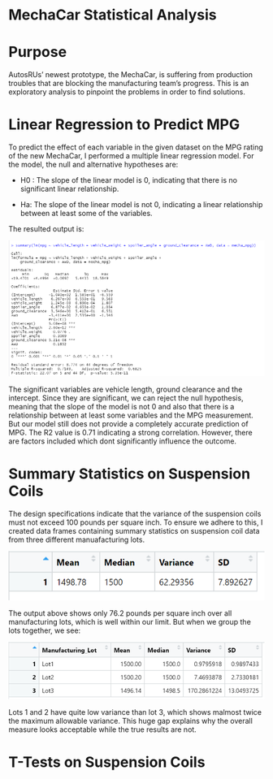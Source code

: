 # MechaCar Statistical Analysis

# Purpose
AutosRUs’ newest prototype, the MechaCar, is suffering from production troubles that are blocking the manufacturing team’s progress. This is an exploratory analysis to pinpoint the problems in order to find solutions.

# Linear Regression to Predict MPG
To predict the effect of each variable in the given dataset on the MPG rating of the new MechaCar, I performed a multiple linear regression model. For the model, the null and alternative hypotheses are:

* H0 : The slope of the linear model is 0, indicating that there is no significant linear relationship.

* Ha: The slope of the linear model is not 0, indicating a linear relationship between at least some of the variables.

The resulted output is:

![alt text](https://github.com/anamahmed15/MechaCar_Statistical_Analysis/blob/main/Plots%20and%20Results%20Images/Output%201.PNG)

The significant variables are vehicle length, ground clearance and the intercept. Since they are significant, we can reject the null hypothesis, meaning that the slope of the model is not 0 and also that there is a relationship between at least some variables and the MPG measurement. But our model still does not provide a completely accurate prediction of MPG. The R2 value is 0.71 indicating a strong correlation. However, there are factors included which dont significantly influence the outcome.

# Summary Statistics on Suspension Coils
The design specifications indicate that the variance of the suspension coils must not exceed 100 pounds per square inch. To ensure we adhere to this, I created data frames containing summary statistics on suspension coil data from three different manuafacturing lots. 

![alt_text](https://github.com/anamahmed15/MechaCar_Statistical_Analysis/blob/main/Plots%20and%20Results%20Images/total_summary.PNG)

The output above shows only 76.2 pounds per square inch over all manufacturing lots, which is well within our limit. But when we group the lots together, we see:

![alt_text](https://github.com/anamahmed15/MechaCar_Statistical_Analysis/blob/main/Plots%20and%20Results%20Images/Lot%20summary.PNG)

Lots 1 and 2 have quite low variance than lot 3, which shows malmost twice the maximum allowable variance. This huge gap explains why the overall measure looks acceptable while the true results are not.

# T-Tests on Suspension Coils


